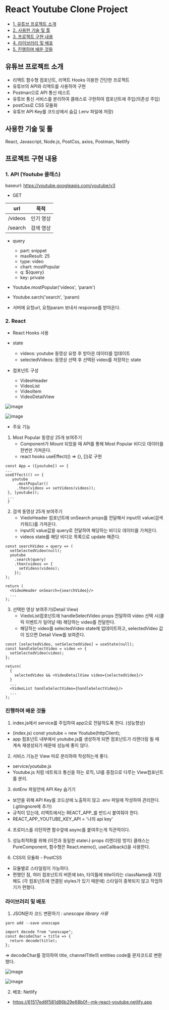 # React Youtube Clone Project

* [1. 유튜브 프로젝트 소개](#list-1)
* [2. 사용한 기술 및 툴](#list-2)
* [3. 프로젝트 구현 내용](#list-3)
* [4. 라이브러리 및 배포](#list-4)
* [5. 진행하며 배운 것들](#list-5)

## 유튜브 프로젝트 소개 <a id="list-1"></a>
- 리액트 함수형 컴포넌트, 리액트 Hooks 이용한 간단한 프로젝트
- 유튜브의 API와 리액트를 사용하여 구현
- Postman으로 API 통신 테스트
- 유튜브 통신 서비스를 분리하여 클래스로 구현하여 컴포넌트에 주입(의존성 주입)
- postCss로 CSS 모듈화
- 유튜브 API Key를 코드상에서 숨김 (.env 파일에 저장)

## 사용한 기술 및 툴 <a id="list-2"></a>
React, Javascript, Node.js, PostCss, axios, Postman, Netlify

## 프로젝트 구현 내용 <a id="list-3"></a>

### 1. API (Youtube 클래스)

baseurl: https://youtube.googleapis.com/youtube/v3

- GET

| url   | 목적  |
| :----: | :----: |
| /videos | 인기 영상 |
| /search  | 검색 영상 |


- query
  - part: snippet
  - maxResult: 25
  - type: video
  - chart: mostPopular
  - q: ${query}
  - key: private


- Youtube.mostPopular('videos', 'param')
- Youtube.sarch('search', 'param) 
- 서버에 요청url, 요청param 보내서 response를 받아온다.

### 2. React

- React Hooks 사용

- state
  - videos: youtube 동영상 요청 후 받아온 데이터를 업데이트
  - selectedVideos: 동영상 선택 후 선택된 video를 저장하는 state

- 컴포넌트 구성
  - VideoHeader
  - VideoList
  - VideoItem
  - VideoDetailView
  
![image](https://user-images.githubusercontent.com/32028959/129474189-b33752d2-69e0-4d44-a3cf-ff709b53196f.png)

![image](https://user-images.githubusercontent.com/32028959/129478879-39db9025-36a9-4f07-a0eb-70fca1e48081.png)

- 주요 기능

1. Most Popular 동영상 25개 보여주기
   - Component가 Mount 되었을 때 API를 통해 Most Popular 비디오 데이터를 한번만 가져온다. 
   - react hooks useEffect(() => {}, [])로 구현
 
 ```
 const App = ({youtube}) => {
 ...
 useEffect(() => {
    youtube
      .mostPopular()
      .then(videos => setVideos(videos));
  }, [youtube]);
  ...
  }
  ```
  
2. 검색 동영상 25개 보여주기  
    - ViedoHeader 컴포넌트에 onSearch props를 전달해서 input의 value(검색키워드)를 가져온다.
    - input의 value값을 query로 전달하여 해당하는 비디오 데이터를 가져온다.
    - videos state를 해당 비디오 목록으로 update 해준다.

```
const searchVideo = query => (
  setSelectedVideo(null);
  youtube 
    .search(query)
    .then(videos => {
      setVideos(videos);
    });
);
  
return (
  <VideoHeader onSearch={searchVideo}/>
  ...
);

```

3. 선택한 영상 보여주기(Detail View)
    - ViedoList컴포넌트에 handleSelectVideo props 전달하여 video 선택 시(클릭 이벤트가 일어날 때) 해당하는 video를 전달한다.
    - 해당하는 video를 selectedVideo state에 업데이트하고, selectedVideo 값이 있으면 Detail View를 보여준다.

```
const [selectedVideo, setSelectedVideo] = useState(null);
const handleSelectVideo = video => {
  setSelectedVideo(video);
};
  
return(
  {
    selectedVideo && <VideoDetailView video={selectedVideo}/>
  }
  ...
  <VideoList handleSelectVideo={handleSelectVideo}/>
  ...
);
```
            

### 진행하며 배운 것들 <a id="list-5"></a>

1. index.js에서 service를 주입하여 app으로 전달하도록 한다. (성능향상)
- (index.js) const youtube = new Youtube(httpClient);
- app 컴포넌트 내부에서 youtube.js를 생성하게 되면 컴포넌트가 리렌더링 될 때 계속 재생성되기 때문에 성능에 좋지 않다.

2. 서비스 기능은 View 따로 분리하여 작성하는게 좋다.
- service/youtube.js 
- Youtube.js 처럼 네트워크 통신을 하는 로직, UI를 중점으로 다루는 View컴포넌트를 분리.

3. dotEnv 파일안에 API Key 숨기기
- 보안을 위해 API Key를 코드상에 노출하지 않고 .env 파일에 작성하여 관리한다. (.gitingnore에 추가)
- 규칙이 있는데, 리액트에서는 REACT_APP_를 반드시 붙여줘야 한다.
- REACT_APP_YOUTUBE_KEY_API = '나의 api key'

4. 프로미스를 리턴하면 함수앞에 async를 붙여주는게 직관적이다.

5. 성능최적화를 위해 (이전과 동일한 state나 props 리렌더링 방지) 클래스는 PureComponent, 함수형은 React.memo(), useCallback()을 사용한다.

6. CSS의 모듈화 - PostCSS
- 모듈별로 스타일링이 가능하다. 
- 편했던 점, 여러 컴포넌트의 버튼에 btn, 타이틀에 title이라는 className을 지정해도 (각 컴포넌트에 연결된 styles가 있기 때문에) 스타일이 중복되지 않고 작업하기가 편했다.


### 라이브러리 및 배포 <a id="list-4"></a>

1. JSON문자 코드 변환하기 : *unescape library 사용*

``` yarn add --save unescape ```

```
import decode from "unescape";
const decodeChar = title => {
  return decode(title);
};
```
=> decodeChar를 정의하여 title, channelTitle의 entities code를 문자코드로 변환했다.

![image](https://user-images.githubusercontent.com/32028959/129480879-2d741691-8d0c-4d60-b6c5-d677a8abc486.png)

![image](https://user-images.githubusercontent.com/32028959/129480881-76eaa658-4c12-4b63-83b7-b868152784ae.png)

2. 배포: Netlify
 - https://61517ed6f581d86b29e68b0f--mk-react-youtube.netlify.app
